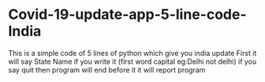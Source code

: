 # Covid-19-update-app-5-line-code-India
This is  a simple code of 5 lines of python which give you india update 
First it will say State Name if you write it (first word capital eg:Delhi not delhi)
if you say quit then program will end
before it it will report program
